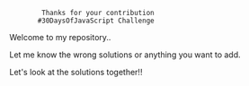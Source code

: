   


            Thanks for your contribution 
           #30DaysOfJavaScript Challenge


Welcome to my repository..


Let me know the wrong solutions or anything you want to add. 


Let's look at the solutions together!!



              




